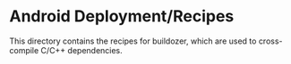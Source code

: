 # Android Deployment/Recipes
This directory contains the recipes for buildozer, which are used to cross-compile C/C++ dependencies.